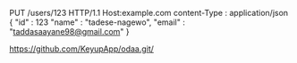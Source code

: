 PUT /users/123 HTTP/1.1
Host:example.com
content-Type : application/json
{
"id" : 123
"name" : "tadese-nagewo",
"email" : "taddasaayane98@gmail.com"
}

https://github.com/KeyupApp/odaa.git/

